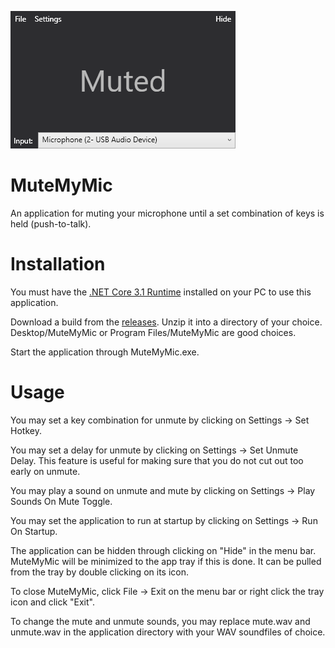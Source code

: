 ![mutemymic](https://raw.githubusercontent.com/ExtraConcentratedJuice/MuteMyMic/master/application-sample.png)

# MuteMyMic
An application for muting your microphone until a set combination of keys is held (push-to-talk).

# Installation
You must have the [.NET Core 3.1 Runtime](https://dotnet.microsoft.com/download/dotnet-core/3.1) installed on your PC to use this application.

Download a build from the [releases](https://github.com/ExtraConcentratedJuice/MuteMyMic/releases). Unzip it into a directory of your choice. Desktop/MuteMyMic or Program Files/MuteMyMic are good choices.

Start the application through MuteMyMic.exe.

# Usage
You may set a key combination for unmute by clicking on Settings -> Set Hotkey.

You may set a delay for unmute by clicking on Settings -> Set Unmute Delay. This feature is useful for making sure that you do not cut out too early on unmute.

You may play a sound on unmute and mute by clicking on Settings -> Play Sounds On Mute Toggle.

You may set the application to run at startup by clicking on Settings -> Run On Startup.

The application can be hidden through clicking on "Hide" in the menu bar. MuteMyMic will be minimized to the app tray if this is done. It can be pulled from the tray by double clicking on its icon.

To close MuteMyMic, click File -> Exit on the menu bar or right click the tray icon and click "Exit".

To change the mute and unmute sounds, you may replace mute.wav and unmute.wav in the application directory with your WAV soundfiles of choice.

